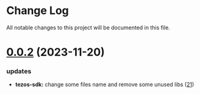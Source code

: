 
# Change Log

All notable changes to this project will be documented in this file.

# [0.0.2](https://github.com/okx/go-wallet-sdk) (2023-11-20)

### updates

- **tezos-sdk:** change some files name and remove some unused libs ([21](https://github.com/okx/go-wallet-sdk/pull/21))
